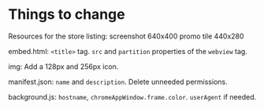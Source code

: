 # Things to change

Resources for the store listing:
screenshot 640x400
promo tile 440x280

embed.html:
`<title>` tag.
`src` and `partition` properties of the `webview` tag.

img:
Add a 128px and 256px icon.

manifest.json:
`name` and `description`.
Delete unneeded permissions.

background.js:
`hostname`, `chromeAppWindow.frame.color`. `userAgent` if needed.

